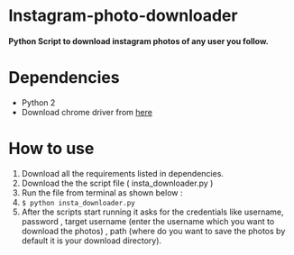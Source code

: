 # Instagram-photo-downloader
#### Python Script to download instagram photos of any user you follow.

# Dependencies
* Python 2
* Download chrome driver from [here](https://sites.google.com/a/chromium.org/chromedriver/downloads)

# How to use
1. Download all the requirements listed in dependencies.
2. Download the the script file ( insta_downloader.py )
3. Run the file from terminal as shown below :
4. `$ python insta_downloader.py`
5. After the scripts start running it asks for the credentials like username, password , target username (enter the username which you want to download the photos) , path (where do you want to save the photos by default it is your download directory).